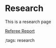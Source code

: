# Research

This is a research page

[Referee Report](pdf/ECON8871RefereeReport.pdf)

;tags: research
